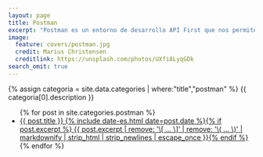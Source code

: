 ```yaml
---
layout: page
title: Postman
excerpt: "Postman es un entorno de desarrollo API First que nos permite gestionar parte del ciclo de vida del API Management."
image:
  feature: covers/postman.jpg
  credit: Marius Christensen
  creditlink: https://unsplash.com/photos/UXfi8LyqGDk
search_omit: true
---
```


{% assign categoria = site.data.categories | where:"title","postman" %}
{{ categoria[0].description }}

<ul class="post-list">
{% for post in site.categories.postman %}
  <li><article><a href="{{ site.url }}{{ post.url }}">{{ post.title }} <span class="entry-date"><time datetime="{{ post.date | date_to_xmlschema }}">{% include date-es.html date=post.date %}</time></span>{% if post.excerpt %} <span class="excerpt">{{ post.excerpt | remove: '\[ ... \]' | remove: '\( ... \)' | markdownify | strip_html | strip_newlines | escape_once }}</span>{% endif %}</a></article></li>
{% endfor %}
</ul>
